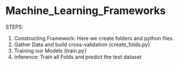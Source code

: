 # Machine_Learning_Frameworks
STEPS:
1) Constructing Framework: Here we create folders and python files.
2) Gather Data and build  cross-validation {create_folds.py}
3) Training our Models  {train.py}
4) Inference: Train all Folds and predict the test dataset
